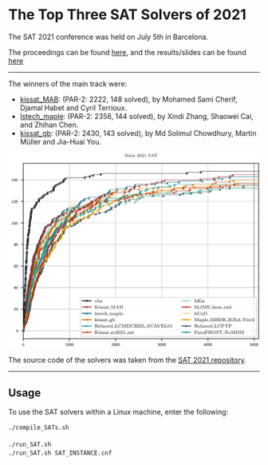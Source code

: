 # The Top Three SAT Solvers of 2021

The SAT 2021 conference was held on July 5th in Barcelona.

The proceedings can be found [here](https://link.springer.com/content/pdf/10.1007%2F978-3-030-80223-3.pdf), and the results/slides can be found [here](https://satcompetition.github.io/2021/slides/ISC2021-fixed.pdf)

---

The winners of the main track were:
- [kissat_MAB](https://link.springer.com/content/pdf/10.1007%2F978-3-030-80223-3.pdf#page=500): (PAR-2: 2222, 148 solved), by Mohamed Sami Cherif, Djamal Habet and Cyril Terrioux.
- [lstech_maple](https://link.springer.com/content/pdf/10.1007%2F978-3-030-80223-3.pdf#page=76): (PAR-2: 2358, 144 solved), by Xindi Zhang, Shaowei Cai, and Zhihan Chen.
- [kissat_gb](https://arxiv.org/pdf/2105.04595.pdf): (PAR-2: 2430, 143 solved), by Md Solimul Chowdhury, Martin Müller and Jia-Huai You.

![](main-track.png)

The source code of the solvers was taken from the [SAT 2021 repository](https://github.com/satcompetition/2021/blob/master/downloads/solvers-main.tar.xz).

---
## Usage
To use the SAT solvers within a Linux machine, enter the following:
```bash
./compile_SATs.sh

./run_SAT.sh
./run_SAT.sh SAT_INSTANCE.cnf
```
